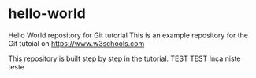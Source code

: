 # hello-world
Hello World repository for Git tutorial
This is an example repository for the Git tutoial on https://www.w3schools.com

This repository is built step by step in the tutorial.
TEST TEST
Inca niste teste
